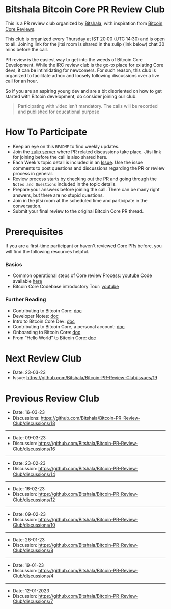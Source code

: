 # Bitshala Bitcoin Core PR Review Club

This is a PR review club organized by [Bitshala](https://www.bitshala.org/), with inspiration from [Bitcoin Core Reviews](https://bitcoincore.reviews/).

This club is organized every Thursday at IST 20:00 (UTC 14:30) and is open to all. Joining link for the jitsi room is shared in the zulip (link below) chat 30 mins before the call.

PR review is the easiest way to get into the weeds of Bitcoin Core Development. While the IRC review club is the go-to place for existing Core devs, it can be intimidating for newcomers. For such reason, this club is organized to facilitate adhoc and loosely following discussions over a live call for an hour.

So if you are an aspiring young dev and are a bit disoriented on how to get started with Bitcoin development, do consider joining our club.

> Participating with video isn't mandatory.
> The calls will be recorded and published for educational purpose

# How To Participate

 - Keep an eye on this `README` to find weekly updates.
 - Join the [zulip server](https://zulip.bitshala.org/join/eyevvlnmbwwqpclilghxfkjj/) where PR related discussions take place. Jitsi link for joining before the call is also shared here.
 - Each Week's topic detail is included in an [Issue](https://github.com/Bitshala/Bitcoin-Core-Review/issues). Use the issue comments to post questions and discussions regarding the PR or review process in general.
 - Review process starts by checking out the PR and going through the `Notes and Questions` included in the topic details.
 - Prepare your answers before joining the call. There can be many right answers, but there are no stupid questions.
 - Join in the jitsi room at the scheduled time and participate in the conversation.
 - Submit your final review to the original Bitcoin Core PR thread.

# Prerequisites

If you are a first-time participant or haven't reviewed Core PRs before, you will find the following resources helpful.

### Basics
 - Common operational steps of Core review Process: [youtube](https://youtu.be/n5CRJRqkAoc)
   Code available [here](./test-pr.sh)
 - Bitcoin Core Codebase introductory Tour: [youtube](https://www.youtube.com/watch?v=MbinzItqsXI)

### Further Reading
 - Contributing to Bitcoin Core: [doc](https://github.com/bitcoin/bitcoin/blob/master/CONTRIBUTING.md)
 - Developer Notes: [doc](https://github.com/bitcoin/bitcoin/blob/master/doc/developer-notes.md)
 - Intro to Bitcoin Core Dev: [doc](https://bitcointechtalk.com/a-gentle-introduction-to-bitcoin-core-development-fdc95eaee6b8)
 - Contributing to Bitcoin Core, a personal account: [doc](https://bitcointechtalk.com/contributing-to-bitcoin-core-a-personal-account-35f3a594340b)
 - Onboarding to Bitcoin Core: [doc](https://medium.com/@amitiu/onboarding-to-bitcoin-core-7c1a83b20365)
 - From “Hello World” to Bitcoin Core: [doc](https://rajarshi149.medium.com/from-hello-world-to-bitcoin-core-dd233ce99f72)


# Next Review Club
 - Date: 23-03-23
 - Issue: https://github.com/Bitshala/Bitcoin-PR-Review-Club/issues/19

# Previous Review Club
 - Date: 16-03-23
 - Discussions: https://github.com/Bitshala/Bitcoin-PR-Review-Club/discussions/18
----
- Date: 09-03-23
- Discussion: https://github.com/Bitshala/Bitcoin-PR-Review-Club/discussions/16
----
- Date: 23-02-23
- Discussion: https://github.com/Bitshala/Bitcoin-PR-Review-Club/discussions/14
----
- Date: 16-02-23
- Discussion: https://github.com/Bitshala/Bitcoin-PR-Review-Club/discussions/12
----
- Date: 09-02-23
- Discussion: https://github.com/Bitshala/Bitcoin-PR-Review-Club/discussions/10
----
- Date: 26-01-23
- Discussion: https://github.com/Bitshala/Bitcoin-PR-Review-Club/discussions/8
----
- Date: 19-01-23
- Discussion: https://github.com/Bitshala/Bitcoin-PR-Review-Club/discussions/4
----
- Date: 12-01-2023
- Discussion: https://github.com/Bitshala/Bitcoin-PR-Review-Club/discussions/7